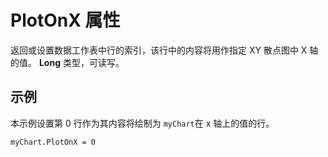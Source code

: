 
# PlotOnX 属性

返回或设置数据工作表中行的索引，该行中的内容将用作指定 XY 散点图中 X 轴的值。 **Long** 类型，可读写。


## 示例

本示例设置第 0 行作为其内容将绘制为 `myChart`在 x 轴上的值的行。


```
myChart.PlotOnX = 0 

```


